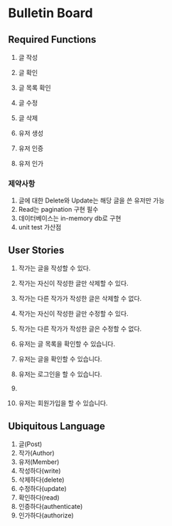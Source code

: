 # Bulletin Board

## Required Functions

1. 글 작성
2. 글 확인
3. 글 목록 확인
4. 글 수정
5. 글 삭제

6. 유저 생성
7. 유저 인증
8. 유저 인가

### 제약사항

1. 글에 대한 Delete와 Update는 해당 글을 쓴 유저만 가능
2. Read는 pagination 구현 필수
3. 데이터베이스는 in-memory db로 구현
4. unit test 가산점

## User Stories

1. 작가는 글을 작성할 수 있다.
2. 작가는 자신이 작성한 글만 삭제할 수 있다.
3. 작가는 다른 작가가 작성한 글은 삭제할 수 없다.
4. 작가는 자신이 작성한 글만 수정할 수 있다.
5. 작가는 다른 작가가 작성한 글은 수정할 수 없다.
6. 유저는 글 목록을 확인할 수 있습니다.
7. 유저는 글을 확인할 수 있습니다.

8. 유저는 로그인을 할 수 있습니다.
9. 
10. 유저는 회원가입을 할 수 있습니다.

## Ubiquitous Language

1. 글(Post)
2. 작가(Author)
3. 유저(Member)
4. 작성하다(write)
5. 삭제하다(delete)
6. 수정하다(update)
7. 확인하다(read)
8. 인증하다(authenticate)
9. 인가하다(authorize)
